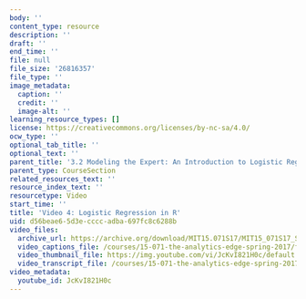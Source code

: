 ```yaml
---
body: ''
content_type: resource
description: ''
draft: ''
end_time: ''
file: null
file_size: '26816357'
file_type: ''
image_metadata:
  caption: ''
  credit: ''
  image-alt: ''
learning_resource_types: []
license: https://creativecommons.org/licenses/by-nc-sa/4.0/
ocw_type: ''
optional_tab_title: ''
optional_text: ''
parent_title: '3.2 Modeling the Expert: An Introduction to Logistic Regression'
parent_type: CourseSection
related_resources_text: ''
resource_index_text: ''
resourcetype: Video
start_time: ''
title: 'Video 4: Logistic Regression in R'
uid: d56beae6-5d3e-cccc-adba-697fc8c6288b
video_files:
  archive_url: https://archive.org/download/MIT15.071S17/MIT15_071S17_Session_3.2.06_300k.mp4
  video_captions_file: /courses/15-071-the-analytics-edge-spring-2017/fceffd20a9db5e72a6c65c45da303523_JcKvI821H0c.vtt
  video_thumbnail_file: https://img.youtube.com/vi/JcKvI821H0c/default.jpg
  video_transcript_file: /courses/15-071-the-analytics-edge-spring-2017/5f562530d6f82e617a35e72d3955309e_JcKvI821H0c.pdf
video_metadata:
  youtube_id: JcKvI821H0c
---
```

